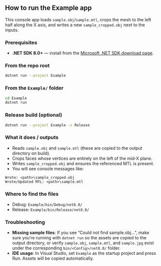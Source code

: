 ## How to run the Example app

This console app loads `sample.obj`/`sample.mtl`, crops the mesh to the left half along the X axis, and writes a new `sample_cropped.obj` next to the inputs.

### Prerequisites

- **.NET SDK 8.0+** — install from the [Microsoft .NET SDK download page](https://dotnet.microsoft.com/download).

### From the repo root

```bash
dotnet run --project Example
```

### From the `Example/` folder

```bash
cd Example
dotnet run
```

### Release build (optional)

```bash
dotnet run --project Example -c Release
```

### What it does / outputs

- Reads `sample.obj` and `sample.mtl` (these are copied to the output directory on build).
- Crops faces whose vertices are entirely on the left of the mid‑X plane.
- Writes `sample_cropped.obj` and ensures the referenced MTL is present.
- You will see console messages like:

```text
Wrote: <path>\sample_cropped.obj
Wrote/Updated MTL: <path>\sample.mtl
```

### Where to find the files

- Debug: `Example/bin/Debug/net8.0/`
- Release: `Example/bin/Release/net8.0/`

### Troubleshooting

- **Missing sample files**: If you see “Could not find sample.obj…”, make sure you’re running with `dotnet run` so the assets are copied to the output directory, or verify `sample.obj`, `sample.mtl`, and `sample.jpg` exist under the corresponding `bin/<Config>/net8.0/` folder.
- **IDE usage**: In Visual Studio, set `Example` as the startup project and press Run. Assets will be copied automatically.


